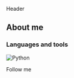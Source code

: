 Header

## About me

### Languages and tools
![Python](https://img.shields.io/badge/https://github.com/devicons/devicon/blob/master/icons/python/python-original.svg:badgeContent)

Follow me
